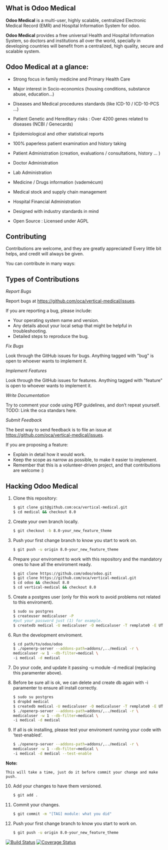What is Odoo Medical
---

**Odoo Medical** is a multi-user, highly scalable, centralized Electronic Medical
Record (EMR) and Hospital Information System for odoo.

**Odoo Medical** provides a free universal Health and Hospital Information System,
so doctors and institutions all over the world, specially in developing
countries will benefit from a centralized, high quality, secure and scalable
system.

Odoo Medical at a glance:
---

- Strong focus in family medicine and Primary Health Care

- Major interest in Socio-economics (housing conditions, substance abuse,
education...)

- Diseases and Medical procedures standards (like ICD-10 / ICD-10-PCS ...)

- Patient Genetic and Hereditary risks : Over 4200 genes related to
diseases (NCBI / Genecards)

- Epidemiological and other statistical reports

- 100% paperless patient examination and history taking

- Patient Administration
(creation, evaluations / consultations, history ... )

- Doctor Administration

- Lab Administration

- Medicine / Drugs information (vademécum)

- Medical stock and supply chain management

- Hospital Financial Administration

- Designed with industry standards in mind

- Open Source : Licensed under AGPL


Contributing
---

Contributions are welcome, and they are greatly appreciated! Every
little bit helps, and credit will always be given. 

You can contribute in many ways:

Types of Contributions
---

*Report Bugs*

Report bugs at https://github.com/oca/vertical-medical/issues.

If you are reporting a bug, please include:

- Your operating system name and version.
- Any details about your local setup that might be helpful in troubleshooting.
- Detailed steps to reproduce the bug.

*Fix Bugs*

Look through the GitHub issues for bugs. Anything tagged with "bug"
is open to whoever wants to implement it.

*Implement Features*

Look through the GitHub issues for features. Anything tagged with "feature"
is open to whoever wants to implement it.

*Write Documentation*

Try to comment your code using PEP guidelines, and don’t repeat yourself.
TODO: Link the oca standars here.

*Submit Feedback*

The best way to send feedback is to file an issue at https://github.com/oca/vertical-medical/issues.

If you are proposing a feature:

* Explain in detail how it would work.
* Keep the scope as narrow as possible, to make it easier to implement.
* Remember that this is a volunteer-driven project, and that contributions
  are welcome :)

Hacking Odoo Medical
---

1. Clone this repository:

    ```bash
    $ git clone git@github.com:oca/vertical-medical.git
    $ cd medical && checkout 8.0
    ```

2. Create your own branch locally.

    ```bash
    $ git checkout -b 8.0-your_new_feature_theme
    ```

3. Push your first change branch to know you start to work on.

    ```bash
    $ git push -u origin 8.0-your_new_feature_theme
    ```

4. Prepare your enviroment to work with this repository and the mandatory ones to have all the enviroment ready.

    ```bash
    $ git clone https://github.com/odoo/odoo.git
    $ git clone https://github.com/oca/vertical-medical.git
    $ cd odoo && checkout 8.0
    $ cd vertical-medical && checkout 8.0
    ```

5. Create a postgres user (only for this work to avoid problems not related to this enviroment).

    ```bash
    $ sudo su postgres
    $ createuser medicaluser -P
    #put your password just (1) for example.
    $ createdb medical -U medicaluser -O medicaluser -T remplate0 -E UTF8
    ```

6. Run the development enviroment.

    ```bash
    $ cd path/to/odoo/odoo
    $ ./openerp-server --addons-path=addons/,../medical -r \
    medicaluser -w 1 --db-filter=medical \
    -i medical -d medical
    ```

7. Do your code, and update it passing -u module -d medical (replacing this paramenter above).

8. Before be sure all is ok, we can delete and create db again with -i
   paramenter to ensure all install correctly.

    ```bash
    $ sudo su postgres
    $ dropbd medical
    $ createdb medical -U medicaluser -O medicaluser -T remplate0 -E UTF8
    $ ./openerp-server --addons-path=addons/,../medical -r \
    medicaluser -w 1 --db-filter=medical \
    -i medical -d medical
    ```

9. If all is ok installing, please test your enviroment running your code with ‘test-enabled’.

    ```bash
    $ ./openerp-server --addons-path=addons/,../medical -r \
    medicaluser -w 1 --db-filter=medical \
    -i medical -d medical --test-enable
    ```

**Note:**

    This will take a time, just do it before commit your change and make push.

10. Add your changes to have them versioned.

    ```bash
    $ git add .
    ```

11. Commit your changes.

    ```bash
    $ git commit -m "[TAG] module: what you did"
    ```

12. Push your first change branch to know you start to work on.

    ```bash
    $ git push -u origin 8.0-your_new_feature_theme
    ```

[![Build Status](https://travis-ci.org/OCA/vertical-medical.svg?branch=8.0)](https://travis-ci.org/OCA/vertical-medical)
[![Coverage Status](https://coveralls.io/repos/OCA/vertical-medical/badge.png?branch=8.0)](https://coveralls.io/r/OCA/vertical-medical?branch=8.0)
